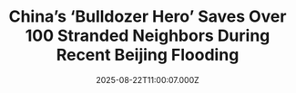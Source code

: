 ---
title: "China’s ‘Bulldozer Hero’ Saves Over 100 Stranded Neighbors During Recent Beijing Flooding"
date: 2025-08-22T11:00:07.000Z
category: Human Kindness
externalLink: "https://www.goodnewsnetwork.org/chinas-bulldozer-hero-saves-over-100-stranded-neighbors-during-recent-beijing-flooding/"
image: ""
excerpt: "A freak rain event dumped 40% of Beijing’s average yearly precipitation down in a single week, triggering floods. From out of the chaos, Chinese social media rose to salute the “Bulldozer Hero,” Wang Tianyu, a business owner turned rescuer. On July 28th far outside the city limits, Wang woke to an urgent phone call from […] The post China’s ‘Bulldozer…"
---